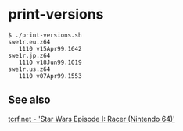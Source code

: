 # print-versions

```console
$ ./print-versions.sh
swe1r.eu.z64
   1110 v15Apr99.1642
swe1r.jp.z64
   1110 v18Jun99.1019
swe1r.us.z64
   1110 v07Apr99.1553
```

## See also

[tcrf.net - 'Star Wars Episode I: Racer (Nintendo 64)'](https://tcrf.net/Star_Wars_Episode_I:_Racer_(Nintendo_64))
